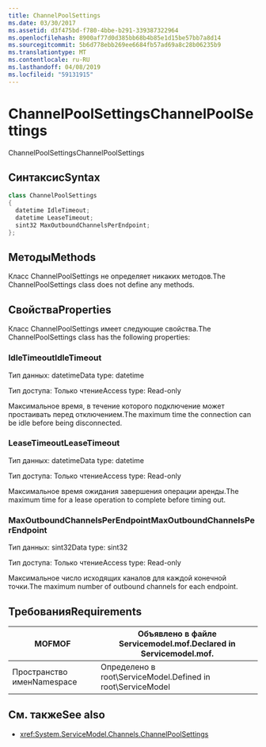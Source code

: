 ```yaml
---
title: ChannelPoolSettings
ms.date: 03/30/2017
ms.assetid: d3f475bd-f780-4bbe-b291-339387322964
ms.openlocfilehash: 8900af77d0d385bb68b4b85e1d15be57bb7a8d14
ms.sourcegitcommit: 5b6d778ebb269ee6684fb57ad69a8c28b06235b9
ms.translationtype: MT
ms.contentlocale: ru-RU
ms.lasthandoff: 04/08/2019
ms.locfileid: "59131915"
---
```

# <a name="channelpoolsettings"></a><span data-ttu-id="b52c3-102">ChannelPoolSettings</span><span class="sxs-lookup"><span data-stu-id="b52c3-102">ChannelPoolSettings</span></span>
<span data-ttu-id="b52c3-103">ChannelPoolSettings</span><span class="sxs-lookup"><span data-stu-id="b52c3-103">ChannelPoolSettings</span></span>  
  
## <a name="syntax"></a><span data-ttu-id="b52c3-104">Синтаксис</span><span class="sxs-lookup"><span data-stu-id="b52c3-104">Syntax</span></span>  
  
```csharp
class ChannelPoolSettings  
{  
  datetime IdleTimeout;  
  datetime LeaseTimeout;  
  sint32 MaxOutboundChannelsPerEndpoint;  
};  
```  
  
## <a name="methods"></a><span data-ttu-id="b52c3-105">Методы</span><span class="sxs-lookup"><span data-stu-id="b52c3-105">Methods</span></span>  
 <span data-ttu-id="b52c3-106">Класс ChannelPoolSettings не определяет никаких методов.</span><span class="sxs-lookup"><span data-stu-id="b52c3-106">The ChannelPoolSettings class does not define any methods.</span></span>  
  
## <a name="properties"></a><span data-ttu-id="b52c3-107">Свойства</span><span class="sxs-lookup"><span data-stu-id="b52c3-107">Properties</span></span>  
 <span data-ttu-id="b52c3-108">Класс ChannelPoolSettings имеет следующие свойства.</span><span class="sxs-lookup"><span data-stu-id="b52c3-108">The ChannelPoolSettings class has the following properties:</span></span>  
  
### <a name="idletimeout"></a><span data-ttu-id="b52c3-109">IdleTimeout</span><span class="sxs-lookup"><span data-stu-id="b52c3-109">IdleTimeout</span></span>  
 <span data-ttu-id="b52c3-110">Тип данных: datetime</span><span class="sxs-lookup"><span data-stu-id="b52c3-110">Data type: datetime</span></span>  
  
 <span data-ttu-id="b52c3-111">Тип доступа: Только чтение</span><span class="sxs-lookup"><span data-stu-id="b52c3-111">Access type: Read-only</span></span>  
  
 <span data-ttu-id="b52c3-112">Максимальное время, в течение которого подключение может простаивать перед отключением.</span><span class="sxs-lookup"><span data-stu-id="b52c3-112">The maximum time the connection can be idle before being disconnected.</span></span>  
  
### <a name="leasetimeout"></a><span data-ttu-id="b52c3-113">LeaseTimeout</span><span class="sxs-lookup"><span data-stu-id="b52c3-113">LeaseTimeout</span></span>  
 <span data-ttu-id="b52c3-114">Тип данных: datetime</span><span class="sxs-lookup"><span data-stu-id="b52c3-114">Data type: datetime</span></span>  
  
 <span data-ttu-id="b52c3-115">Тип доступа: Только чтение</span><span class="sxs-lookup"><span data-stu-id="b52c3-115">Access type: Read-only</span></span>  
  
 <span data-ttu-id="b52c3-116">Максимальное время ожидания завершения операции аренды.</span><span class="sxs-lookup"><span data-stu-id="b52c3-116">The maximum time for a lease operation to complete before timing out.</span></span>  
  
### <a name="maxoutboundchannelsperendpoint"></a><span data-ttu-id="b52c3-117">MaxOutboundChannelsPerEndpoint</span><span class="sxs-lookup"><span data-stu-id="b52c3-117">MaxOutboundChannelsPerEndpoint</span></span>  
 <span data-ttu-id="b52c3-118">Тип данных: sint32</span><span class="sxs-lookup"><span data-stu-id="b52c3-118">Data type: sint32</span></span>  
  
 <span data-ttu-id="b52c3-119">Тип доступа: Только чтение</span><span class="sxs-lookup"><span data-stu-id="b52c3-119">Access type: Read-only</span></span>  
  
 <span data-ttu-id="b52c3-120">Максимальное число исходящих каналов для каждой конечной точки.</span><span class="sxs-lookup"><span data-stu-id="b52c3-120">The maximum number of outbound channels for each endpoint.</span></span>  
  
## <a name="requirements"></a><span data-ttu-id="b52c3-121">Требования</span><span class="sxs-lookup"><span data-stu-id="b52c3-121">Requirements</span></span>  
  
|<span data-ttu-id="b52c3-122">MOF</span><span class="sxs-lookup"><span data-stu-id="b52c3-122">MOF</span></span>|<span data-ttu-id="b52c3-123">Объявлено в файле Servicemodel.mof.</span><span class="sxs-lookup"><span data-stu-id="b52c3-123">Declared in Servicemodel.mof.</span></span>|  
|---------|-----------------------------------|  
|<span data-ttu-id="b52c3-124">Пространство имен</span><span class="sxs-lookup"><span data-stu-id="b52c3-124">Namespace</span></span>|<span data-ttu-id="b52c3-125">Определено в root\ServiceModel.</span><span class="sxs-lookup"><span data-stu-id="b52c3-125">Defined in root\ServiceModel</span></span>|  
  
## <a name="see-also"></a><span data-ttu-id="b52c3-126">См. также</span><span class="sxs-lookup"><span data-stu-id="b52c3-126">See also</span></span>

- <xref:System.ServiceModel.Channels.ChannelPoolSettings>
